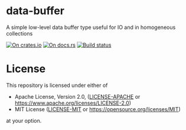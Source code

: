 # data-buffer

A simple low-level data buffer type useful for IO and in homogeneous collections

[![On crates.io](https://img.shields.io/crates/v/data_buffer.svg)](https://crates.io/crates/data_buffer)
[![On docs.rs](https://docs.rs/data-buffer/badge.svg)](https://docs.rs/data-buffer/)
[![Build status](https://travis-ci.org/elrnv/buffer.svg?branch=master)](https://travis-ci.org/elrnv/buffer)

# License

This repository is licensed under either of

 * Apache License, Version 2.0, ([LICENSE-APACHE](LICENSE-APACHE) or https://www.apache.org/licenses/LICENSE-2.0)
 * MIT License ([LICENSE-MIT](LICENSE-MIT) or https://opensource.org/licenses/MIT)

at your option.
